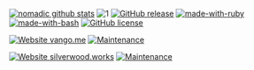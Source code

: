 [![nomadic github stats](https://github-readme-stats.vercel.app/api?username=xorgnak&theme=blue-green)](https://github.com/xorgnak/nomadic)
![1](https://github-readme-stats.vercel.app/api/top-langs/?username=xorgnak&theme=blue-green)
[![GitHub release](https://img.shields.io/github/release/Naereen/StrapDown.js.svg)](https://GitHub.com/Naereen/StrapDown.js/releases/)
[![made-with-ruby](https://img.shields.io/badge/Made%20with-Ruby-1f425f.svg)](https://rubylang.org/)
[![made-with-bash](https://img.shields.io/badge/Made%20with-Bash-1f425f.svg)](https://www.gnu.org/software/bash/)
[![GitHub license](https://img.shields.io/github/license/xorgnak/nomadic.svg)](https://github.com/xorgnak/nomadic/blob/master/LICENSE)




[![Website vango.me](https://img.shields.io/website-up-down-green-red/http/shields.io.svg)](https://vango.me/)
[![Maintenance](https://img.shields.io/badge/Maintained%3F-yes-green.svg)](https://GitHub.com/Naereen/StrapDown.js/graphs/commit-activity)



[![Website silverwood.works](https://img.shields.io/website-up-down-green-red/http/shields.io.svg)](https://silverwood.works/)
[![Maintenance](https://img.shields.io/badge/Maintained%3F-yes-green.svg)](https://GitHub.com/Naereen/StrapDown.js/graphs/commit-activity)
